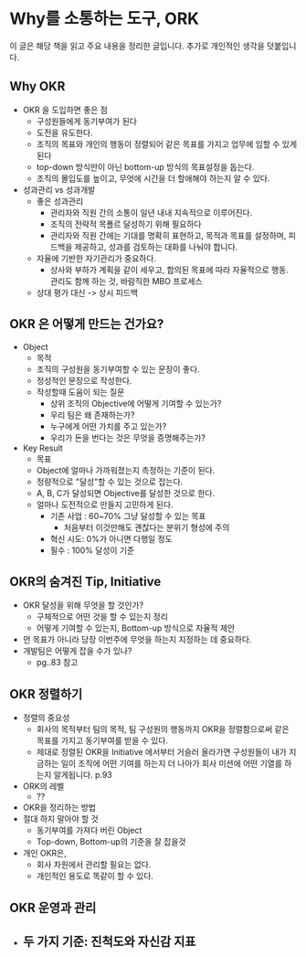 # Why를 소통하는 도구, ORK
이 글은 해당 책을 읽고 주요 내용을 정리한 글입니다.
추가로 개인적인 생각을 덧붙입니다.

## Why OKR
- OKR 을 도입하면 좋은 점
	- 구성원들에게 동기부여가 된다
	- 도전을 유도한다.
	- 조직의 목표와 개인의 행동이 정렬되어 같은 목표를 가지고 업무에 임할 수 있게 된다
	- top-down 방식만이 아닌 bottom-up 방식의 목표설정을 돕는다.
	- 조직의 몰입도를 높이고, 무엇에 시간을 더 할애해야 하는지 알 수 있다.
- 성과관리 vs 성과개발
	- 좋은 성과관리
		- 관리자와 직원 간의 소통이 일년 내내 지속적으로 이루어진다.
		- 조직의 전략적 목푤르 달성하기 위해 필요하다
		- 관리자와 직원 간에는 기대를 명확히 표현하고, 목적과 목표를 설정하며, 피드백을 제공하고, 성과를 검토하는 대화를 나눠야 합니다.
	- 자율에 기반한 자기관리가 중요하다.
		- 상사와 부하가 계획을 같이 세우고, 합의된 목표에 따라 자율적으로 행동. 관리도 함께 하는 것, 바람직한 MBO 프로세스
	- 상대 평가 대신 -> 상시 피드백

## OKR 은 어떻게 만드는 건가요?
- Object
	- 목적
	- 조직의 구성원을 동기부여할 수 있는 문장이 좋다.
	- 정성적인 문장으로 작성한다.
	- 작성할때 도움이 되는 질문
		- 상위 조직의 Objective에 어떻게 기여할 수 있는가?
		- 우리 팀은 왜 존재하는가?
		- 누구에게 어떤 가치를 주고 있는가?
		- 우리가 돈을 번다는 것은 무엇을 증명해주는가?
- Key Result
	- 목표
	- Object에 얼마나 가까워졌는지 측정하는 기준이 된다.
	- 정량적으로 "달성"할 수 있는 것으로 잡는다.
	- A, B, C가 달성되면 Objective를 달성한 것으로 한다.
	- 얼마나 도전적으로 만들지 고민하게 된다.
		- 기존 사업 : 60~70% 그냥 달성할 수 있는 목표
			- 처음부터 이것만해도 괜찮다는 분위기 형성에 주의
		- 혁신 시도: 0%가 아니면 다행일 정도
		- 필수 : 100% 달성이 기준

## OKR의 숨겨진 Tip, Initiative
- OKR 달성을 위해 무엇을 할 것인가?
	- 구체적으로 어떤 것을 할 수 있는지 정리
	- 어떻게 기여할 수 있는지, Bottom-up 방식으로 자율적 제안
- 먼 목표가 아니라 당장 이번주에 무엇을 하는지 지정하는 데 중요하다.
- 개발팀은 어떻게 잡을 수가 있나?
	- pg..83 참고

## OKR 정렬하기
- 정렬의 중요성
	- 회사의 목적부터 팀의 목적, 팀 구성원의 행동까지 OKR을 정렬함으로써 같은 목표를 가지고 동기부여를 받을 수 있다.
	- 제대로 정렬된 OKR을 Initiative 에서부터 거슬러 올라가면 구성원들이 내가 지금하는 일이 조직에 어떤 기여를 하는지 더 나아가 회사 미션에 어떤 기열를 하는지 알게됩니다. p.93
- ORK의 레벨
	- ??
- OKR을 정리하는 방법
- 절대 하지 말아야 할 것
	- 동기부여를 가져다 버린 Object
	- Top-down, Bottom-up의 기준을 잘 잡을것
- 개인 OKR은,
	- 회사 차원에서 관리할 필요는 없다.
	- 개인적인 용도로 똑같이 할 수 있다.

## OKR 운영과 관리
- 두 가지 기준: 진척도와 자신감 지표
	- 